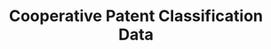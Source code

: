 ---
layout: default
bigquery: https://console.cloud.google.com/bigquery?p=patents-public-data&d=cpc&page=dataset
citation: '“Cooperative Patent Classification” by the EPO and USPTO, for public use. '
contributors: EPO, USPTO
cost: None
description: Cooperative Patent Classification Data contains the scheme and definitions
  of the Cooperative Patent Classification system for classifying patent documents.
  The CPC is the result of a partnership between the EPO and the USPTO in their joint
  effort to develop a common, internationally compatible classification system for
  technical documents, in particular patent publications, which will be used by both
  offices in the patent granting process
documentation: https://www.cooperativepatentclassification.org/cpcSchemeAndDefinitions
last_edit: 04/10/2022, 20:59:27
location: https://www.cooperativepatentclassification.org/index
maintained_by: USPTO, EPO
schema_fields:
- titleFull
- title_part
- titlePart
- informative_references
- informativeReferences
- level
- notAllocatable
- glossary
- parents
- not_allocatable
- limiting_references
- date_revised
- residualReferences
- child_groups
- sizeCache
- synonyms
- residual_references
- ipcConcordant
- symbol
- status
- ipc_concordant
- children
- dateRevised
- title_full
- breakdown_code
- additional_only
- applicationReferences
- limitingReferences
- childGroups
- breakdownCode
- definition
- application_references
shortname: cooperative_patent_classification
tags:
- patents
- science
title: Cooperative Patent Classification Data
uuid: 984374a7-16e9-4b35-9445-458daceb01bf
---